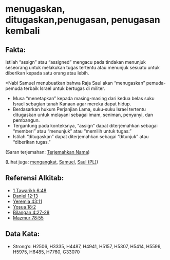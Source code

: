 # menugaskan, ditugaskan,penugasan, penugasan kembali

## Fakta:

Istilah “assign” atau “assigned” mengacu pada tindakan menunjuk seseorang untuk melakukan tugas tertentu atau menunjuk sesuatu untuk diberikan kepada satu orang atau lebih.

*Nabi Samuel menubuatkan bahwa Raja Saul akan “menugaskan” pemuda-pemuda terbaik Israel untuk bertugas di militer.
* Musa “menetapkan” kepada masing-masing dari kedua belas suku Israel sebagian tanah Kanaan agar mereka dapat hidup.
* Berdasarkan hukum Perjanjian Lama, suku-suku Israel tertentu ditugaskan untuk melayani sebagai imam, seniman, penyanyi, dan pembangun.
* Tergantung pada konteksnya, “assign” dapat diterjemahkan sebagai “memberi” atau “menunjuk” atau “memilih untuk tugas.”
* Istilah “ditugaskan” dapat diterjemahkan sebagai “ditunjuk” atau “diberikan tugas.”

(Saran terjemahan: [Terjemahkan Nama](rc://en/ta/man/translate/translate-names))

(Lihat juga: [mengangkat](../kt/appoint.md), [Samuel](../names/samuel.md), [Saul (PL)](../names/saul.md))

## Referensi Alkitab:

* [1 Tawarikh 6:48](rc://en/tn/help/1ch/06/48)
* [Daniel 12:13](rc://en/tn/help/dan/12/13)
* [Yeremia 43:11](rc://en/tn/help/jer/43/11)
* [Yosua 18:2](rc://en/tn/help/jos/18/02)
* [Bilangan 4:27-28](rc://en/tn/help/num/04/27)
* [Mazmur 78:55](rc://en/tn/help/psa/078/55)

## Data Kata:

* Strong’s: H2506, H3335, H4487, H4941, H5157, H5307, H5414, H5596, H5975, H6485, H7760, G33070
